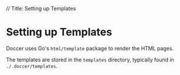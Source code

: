 // Title: Setting up Templates

# Setting up Templates

Doccer uses Go's `html/template` package to render the HTML pages.

The templates are stored in the `templates` directory, typically found in `./.doccer/templates`.